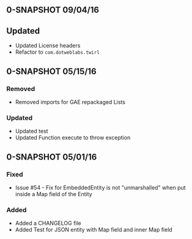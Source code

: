 ## 0-SNAPSHOT 09/04/16

## Updated
- Updated License headers
- Refactor to `com.dotweblabs.twirl`

## 0-SNAPSHOT 05/15/16

### Removed
- Removed imports for GAE repackaged Lists

### Updated
- Updated test
- Updated Function execute to throw exception

## 0-SNAPSHOT 05/01/16

### Fixed
- Issue #54 - Fix for EmbeddedEntity is not "unmarshalled" when put inside a Map field of the Entity

### Added 
- Added a CHANGELOG file
- Added Test for JSON entity with Map field and inner Map field
